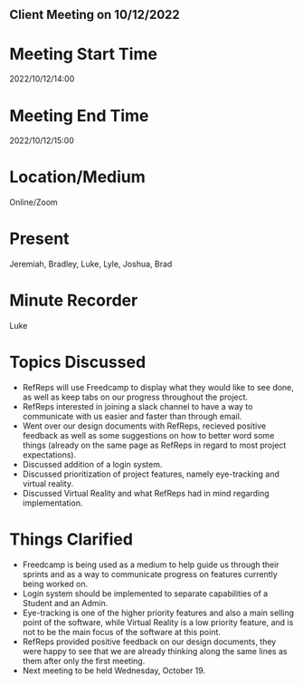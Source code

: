 ## Client Meeting on 10/12/2022

# Meeting Start Time
2022/10/12/14:00

# Meeting End Time
2022/10/12/15:00

# Location/Medium
Online/Zoom

# Present
Jeremiah, Bradley, Luke, Lyle, Joshua, Brad

# Minute Recorder
Luke

# Topics Discussed
- RefReps will use Freedcamp to display what they would like to see done, as well as keep tabs on our progress throughout 
  the project.
- RefReps interested in joining a slack channel to have a way to communicate with us easier and faster than through email.
- Went over our design documents with RefReps, recieved positive feedback as well as some suggestions on how to better word 
  some things (already on the same page as RefReps in regard to most project expectations).
- Discussed addition of a login system.
- Discussed prioritization of project features, namely eye-tracking and virtual reality.
- Discussed Virtual Reality and what RefReps had in mind regarding implementation.

# Things Clarified
- Freedcamp is being used as a medium to help guide us through their sprints and as a way to communicate progress on 
  features currently being worked on.
- Login system should be implemented to separate capabilities of a Student and an Admin.
- Eye-tracking is one of the higher priority features and also a main selling point of the software, while Virtual Reality 
  is a low priority feature, and is not to be the main focus of the software at this point.
- RefReps provided positive feedback on our design documents, they were happy to see that we are already thinking along the 
  same lines as them after only the first meeting.
- Next meeting to be held Wednesday, October 19.